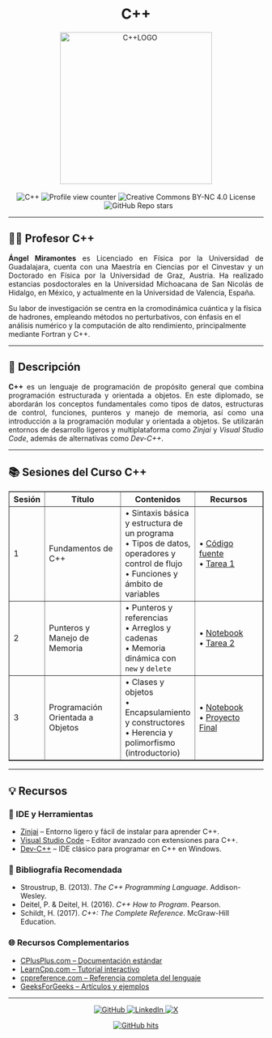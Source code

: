 <div align="center">
  <h1>C++</h1>
  <img src="https://github.com/f0xpl0it/Tercer-Diplomado-en-Programacion-Basica/blob/main/Assets/C%2B%2B.png" alt="C++LOGO" width="300"/>  
<br><br>

<img src="https://img.shields.io/badge/-C++-00599C?logo=c%2B%2B&logoColor=white&style=plastic" alt="C++" />
<img src="https://komarev.com/ghpvc/?username=f0xpl0it&color=E56640&style=plastic" alt="Profile view counter" />
<img src="https://img.shields.io/badge/License-CC%20BY--NC%204.0-007FFF?style=plastic&logo=creativecommons&logoColor=white" alt="Creative Commons BY-NC 4.0 License" />
<img src="https://img.shields.io/github/stars/f0xpl0it" alt="GitHub Repo stars" style="margin-left: 10px;" />

</div>

---

<h2>👨‍🏫 Profesor C++ </h2>
<p style="max-width: 600px; text-align: justify;"> <strong>Ángel Miramontes</strong> es Licenciado en Física por la Universidad de Guadalajara, cuenta con una Maestría en Ciencias por el Cinvestav y un Doctorado en Física por la Universidad de Graz, Austria. Ha realizado estancias posdoctorales en la Universidad Michoacana de San Nicolás de Hidalgo, en México, y actualmente en la Universidad de Valencia, España.

Su labor de investigación se centra en la cromodinámica cuántica y la física de hadrones, empleando métodos no perturbativos, con énfasis en el análisis numérico y la computación de alto rendimiento, principalmente mediante Fortran y C++.
  
---
<h2>🚀 Descripción</h2>

<p style="text-align: justify;">
  <strong>C++</strong> es un lenguaje de programación de propósito general que combina programación estructurada y orientada a objetos. En este diplomado, se abordarán los conceptos fundamentales como tipos de datos, estructuras de control, funciones, punteros y manejo de memoria, así como una introducción a la programación modular y orientada a objetos. Se utilizarán entornos de desarrollo ligeros y multiplataforma como <em>Zinjai</em> y <em>Visual Studio Code</em>, además de alternativas como <em>Dev-C++</em>.
</p>

---

<h2>📚 Sesiones del Curso C++</h2>

<div align="center">
  <table border="1" cellspacing="0" cellpadding="6" width="100%">
    <tr>
      <th width="10%">Sesión</th>
      <th width="30%">Título</th>
      <th>Contenidos</th>
      <th width="210px">Recursos</th>
    </tr>
    <tr>
      <td>1</td>
      <td>Fundamentos de C++</td>
      <td>
        • Sintaxis básica y estructura de un programa<br />
        • Tipos de datos, operadores y control de flujo<br />
        • Funciones y ámbito de variables
      </td>
      <td>
        • <a href="LINK">Código fuente</a><br />
        • <a href="LINK">Tarea 1</a>
      </td>
    </tr>
    <tr>
      <td>2</td>
      <td>Punteros y Manejo de Memoria</td>
      <td>
        • Punteros y referencias<br />
        • Arreglos y cadenas<br />
        • Memoria dinámica con <code>new</code> y <code>delete</code>
      </td>
      <td>
        • <a href="LINK">Notebook</a><br />
        • <a href="LINK">Tarea 2</a>
      </td>
    </tr>
    <tr>
      <td>3</td>
      <td>Programación Orientada a Objetos</td>
      <td>
        • Clases y objetos<br />
        • Encapsulamiento y constructores<br />
        • Herencia y polimorfismo (introductorio)
      </td>
      <td>
        • <a href="LINK">Notebook</a><br />
        • <a href="LINK">Proyecto Final</a>
      </td>
    </tr>
  </table>
</div>

---

<h2>💡 <strong>Recursos</strong></h2>

<h3>🔧 IDE y Herramientas</h3>
<ul>
  <li><a href="https://zinjai.sourceforge.net/" target="_blank">Zinjai</a> – Entorno ligero y fácil de instalar para aprender C++.</li>
  <li><a href="https://code.visualstudio.com/" target="_blank">Visual Studio Code</a> – Editor avanzado con extensiones para C++.</li>
  <li><a href="https://sourceforge.net/projects/orwelldevcpp/" target="_blank">Dev-C++</a> – IDE clásico para programar en C++ en Windows.</li>
</ul>

<h3>📘 Bibliografía Recomendada</h3>
<ul>
  <li>Stroustrup, B. (2013). <em>The C++ Programming Language</em>. Addison-Wesley.</li>
  <li>Deitel, P. & Deitel, H. (2016). <em>C++ How to Program</em>. Pearson.</li>
  <li>Schildt, H. (2017). <em>C++: The Complete Reference</em>. McGraw-Hill Education.</li>
</ul>

<h3>🌐 Recursos Complementarios</h3>
<ul>
  <li><a href="https://cplusplus.com/" target="_blank">CPlusPlus.com – Documentación estándar</a></li>
  <li><a href="https://www.learncpp.com/" target="_blank">LearnCpp.com – Tutorial interactivo</a></li>
  <li><a href="https://en.cppreference.com/" target="_blank">cppreference.com – Referencia completa del lenguaje</a></li>
  <li><a href="https://www.geeksforgeeks.org/c-plus-plus/" target="_blank">GeeksForGeeks – Artículos y ejemplos</a></li>
</ul>

---

<p align="center">
    <a href="https://github.com/f0xpl0it" target="_blank">
        <img alt="GitHub" src="https://img.shields.io/badge/-@f0xpl0it-181717?style=plastic&logo=GitHub&logoColor=white">
    </a>
    <a href="https://www.linkedin.com/in/michael-paucar-rojas-061545129" target="_blank">
        <img alt="LinkedIn" src="https://img.shields.io/badge/-LinkedIn-0077B5?style=plastic&logo=Linkedin&logoColor=white">
    </a>
<a href="https://x.com/f0xpl0it" target="_blank">
  <img alt="X" src="https://img.shields.io/badge/-@f0xpl0it-FFFFFF?logo=x&logoColor=000000&style=plastic" />
</a>
</p>

<p align="center">
    <a href="[https://github.com/f0xpl0it/Tercer-Diplomado-en-Programacion-Basica/edit/main/Wolfram](https://github.com/f0xpl0it/Tercer-Diplomado-en-Programacion-Basica/tree/main/C%2B%2B)" target="_blank">
        <img alt="GitHub hits" src="https://img.shields.io/github/last-commit/f0xpl0it/Tercer-Diplomado-en-Programaci-n-B-sica-2025?label=profile%20updated&style=plastic">
    </a>
</p>



                                                









